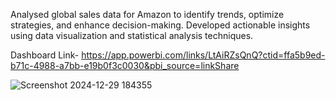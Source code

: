 Analysed global sales data for Amazon to identify trends, optimize strategies, and enhance decision-making. Developed actionable insights using data visualization and statistical analysis techniques.

Dashboard Link-
https://app.powerbi.com/links/LtAiRZsQnQ?ctid=ffa5b9ed-b71c-4988-a7bb-e19b0f3c0030&pbi_source=linkShare


![Screenshot 2024-12-29 184355](https://github.com/user-attachments/assets/8814c728-0c69-42ac-b534-b613b494d7a8)
